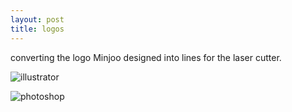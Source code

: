 ```yaml
---
layout: post
title: logos
---
```


converting the logo Minjoo designed into lines for the laser cutter.

![illustrator]({{site.baseurl}}/images/logoai.png)

![photoshop]({{site.baseurl}}/images/logops.png)
